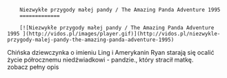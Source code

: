 
        Niezwykłe przygody małej pandy / The Amazing Panda Adventure 1995 
        =============
        
        [![Niezwykłe przygody małej pandy / The Amazing Panda Adventure 1995 ](http://vidos.pl/images/player.gif)](http://vidos.pl/niezwykle-przygody-malej-pandy-the-amazing-panda-adventure-1995)
        
        
 Chińska dziewczynka o imieniu Ling i Amerykanin Ryan starają się ocalić życie półrocznemu niedźwiadkowi - pandzie., który stracił matkę. zobacz pełny opis
    